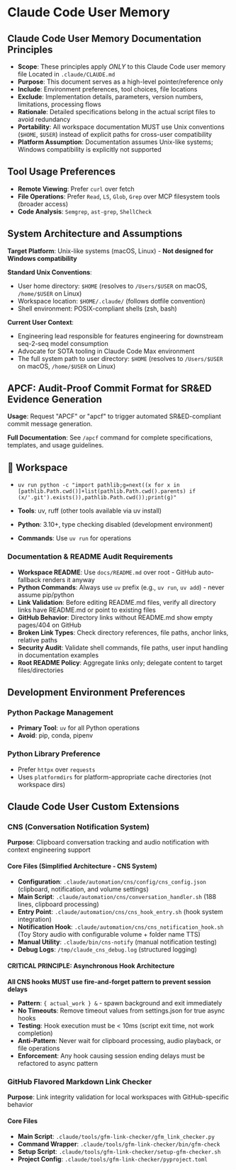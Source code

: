 # Claude Code User Memory

## Claude Code User Memory Documentation Principles
- **Scope**: These principles apply _ONLY_ to this Claude Code user memory file Located in `.claude/CLAUDE.md`
- **Purpose**: This document serves as a high-level pointer/reference only
- **Include**: Environment preferences, tool choices, file locations
- **Exclude**: Implementation details, parameters, version numbers, limitations, processing flows
- **Rationale**: Detailed specifications belong in the actual script files to avoid redundancy
- **Portability**: All workspace documentation MUST use Unix conventions (`$HOME`, `$USER`) instead of explicit paths for cross-user compatibility
- **Platform Assumption**: Documentation assumes Unix-like systems; Windows compatibility is explicitly not supported

## Tool Usage Preferences
- **Remote Viewing**: Prefer `curl` over fetch
- **File Operations**: Prefer `Read`, `LS`, `Glob`, `Grep` over MCP filesystem tools (broader access)
- **Code Analysis**: `Semgrep`, `ast-grep`, `ShellCheck`

## System Architecture and Assumptions

**Target Platform**: Unix-like systems (macOS, Linux) - **Not designed for Windows compatibility**

**Standard Unix Conventions**:
- User home directory: `$HOME` (resolves to `/Users/$USER` on macOS, `/home/$USER` on Linux)
- Workspace location: `$HOME/.claude/` (follows dotfile convention)
- Shell environment: POSIX-compliant shells (zsh, bash)

**Current User Context**: 
- Engineering lead responsible for features engineering for downstream seq-2-seq model consumption
- Advocate for SOTA tooling in Claude Code Max environment
- The full system path to user directory: `$HOME` (resolves to `/Users/$USER` on macOS, `/home/$USER` on Linux) 

## APCF: Audit-Proof Commit Format for SR&ED Evidence Generation

**Usage**: Request "APCF" or "apcf" to trigger automated SR&ED-compliant commit message generation.

**Full Documentation**: See `/apcf` command for complete specifications, templates, and usage guidelines.

## 🧠 Workspace

- `uv run python -c "import pathlib;g=next((x for x in [pathlib.Path.cwd()]+list(pathlib.Path.cwd().parents) if (x/'.git').exists()),pathlib.Path.cwd());print(g)"`

- **Tools**: uv, ruff (other tools available via uv install)  
- **Python**: 3.10+, type checking disabled (development environment)  
- **Commands**: Use `uv run` for operations

### Documentation & README Audit Requirements

- **Workspace README**: Use `docs/README.md` over root - GitHub auto-fallback renders it anyway
- **Python Commands**: Always use `uv` prefix (e.g., `uv run`, `uv add`) - never assume pip/python
- **Link Validation**: Before editing README.md files, verify all directory links have README.md or point to existing files
- **GitHub Behavior**: Directory links without README.md show empty pages/404 on GitHub
- **Broken Link Types**: Check directory references, file paths, anchor links, relative paths
- **Security Audit**: Validate shell commands, file paths, user input handling in documentation examples
- **Root README Policy**: Aggregate links only; delegate content to target files/directories

## Development Environment Preferences

### Python Package Management
- **Primary Tool**: `uv` for all Python operations
- **Avoid**: pip, conda, pipenv

### Python Library Preference

- Prefer `httpx` over `requests` 
- Uses `platformdirs` for platform-appropriate cache directories (not workspace dirs)

## Claude Code User Custom Extensions


### CNS (Conversation Notification System)
**Purpose**: Clipboard conversation tracking and audio notification with context engineering support

#### Core Files (Simplified Architecture - CNS System)
- **Configuration**: `.claude/automation/cns/config/cns_config.json` (clipboard, notification, and volume settings)
- **Main Script**: `.claude/automation/cns/conversation_handler.sh` (188 lines, clipboard processing)
- **Entry Point**: `.claude/automation/cns/cns_hook_entry.sh` (hook system integration)
- **Notification Hook**: `.claude/automation/cns/cns_notification_hook.sh` (Toy Story audio with configurable volume + folder name TTS)
- **Manual Utility**: `.claude/bin/cns-notify` (manual notification testing)
- **Debug Logs**: `/tmp/claude_cns_debug.log` (structured logging)

#### CRITICAL PRINCIPLE: Asynchronous Hook Architecture
**All CNS hooks MUST use fire-and-forget pattern to prevent session delays**

- **Pattern**: `{ actual_work } &` - spawn background and exit immediately
- **No Timeouts**: Remove timeout values from settings.json for true async hooks
- **Testing**: Hook execution must be < 10ms (script exit time, not work completion)
- **Anti-Pattern**: Never wait for clipboard processing, audio playback, or file operations
- **Enforcement**: Any hook causing session ending delays must be refactored to async pattern

### GitHub Flavored Markdown Link Checker
**Purpose**: Link integrity validation for local workspaces with GitHub-specific behavior

#### Core Files
- **Main Script**: `.claude/tools/gfm-link-checker/gfm_link_checker.py`
- **Command Wrapper**: `.claude/tools/gfm-link-checker/bin/gfm-check`
- **Setup Script**: `.claude/tools/gfm-link-checker/setup-gfm-checker.sh`
- **Project Config**: `.claude/tools/gfm-link-checker/pyproject.toml`